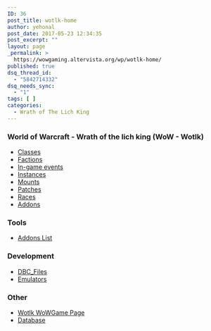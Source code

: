 ```yaml
---
ID: 36
post_title: wotlk-home
author: yehonal
post_date: 2017-05-23 12:34:35
post_excerpt: ""
layout: page
_permalink: >
  https://wowgaming.altervista.org/wp/wotlk-home/
published: true
dsq_thread_id:
  - "5842714332"
dsq_needs_sync:
  - "1"
tags: [ ]
categories:
  - Wrath of The Lich King
---
```

<h3>World of Warcraft - Wrath of the lich king (WoW - Wotlk)</h3>
<ul>
 	<li><a href="./wotlk-classes">Classes</a></li>
 	<li><a href="./wotlk-factions">Factions</a></li>
 	<li><a href="./wotlk-in-game.events">In-game events</a></li>
 	<li><a href="./wotlk-instances">Instances</a></li>
 	<li><a href="./wotlk-mounts">Mounts</a></li>
 	<li><a href="./wotlk-patches">Patches</a></li>
 	<li><a href="./wotlk-races">Races</a></li>
 	<li><a href="./wotlk-addons">Addons</a></li>
</ul>
<h3>Tools</h3>
<ul>
 	<li><a href="./wotlk-addons-list.md">Addons List</a></li>
</ul>
<h3>Development</h3>
<ul>
 	<li><a href="./wotlk-dbc-files">DBC_Files</a></li>
 	<li><a href="./emulators_list#wotlk">Emulators</a></li>
</ul>
<h3>Other</h3>
<ul>
 	<li><a href="http://wowgame.github.io/wotlk.html">Wotlk WoWGame Page</a></li>
 	<li><a href="http://db.wotlk.wowgaming.org/">Database</a></li>
</ul>